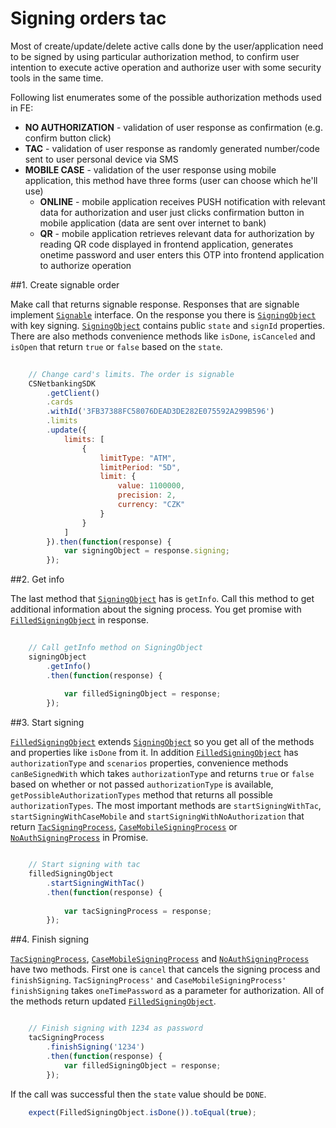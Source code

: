 # Signing orders tac

Most of create/update/delete active calls done by the user/application need to be signed by using particular authorization method, to confirm user intention to execute active operation and authorize user with some security tools in the same time.

Following list enumerates some of the possible authorization methods used in FE:

* __NO AUTHORIZATION__ - validation of user response as confirmation (e.g. confirm button click)
* __TAC__ - validation of user response as randomly generated number/code sent to user personal device via SMS
* __MOBILE CASE__ - validation of the user response using mobile application, this method have three forms (user can choose which he'll use)
    * __ONLINE__ - mobile application receives PUSH notification with relevant data for authorization and user just clicks confirmation button in mobile application (data are sent over internet to bank)
    * __QR__ - mobile application retrieves relevant data for authorization by reading QR code displayed in frontend application, generates onetime password and user enters this OTP into frontend application to authorize operation

##1. Create signable order

Make call that returns signable response. Responses that are signable implement [`Signable`](https://github.com/Ceskasporiteln/cs-core-sdk-js/blob/signing-orders/lib/web-api/api-query.ts#L150) interface. On the response you there is [`SigningObject`](https://github.com/Ceskasporiteln/cs-core-sdk-js/blob/signing-orders/lib/signing/signing-object.ts) with key signing. [`SigningObject`](https://github.com/Ceskasporiteln/cs-core-sdk-js/blob/signing-orders/lib/signing/signing-object.ts) contains public `state` and `signId` properties. There are also methods convenience methods like `isDone`, `isCanceled` and `isOpen` that return `true` or `false` based on the `state`. 

```javascript
    
    // Change card's limits. The order is signable
    CSNetbankingSDK
        .getClient()
        .cards
        .withId('3FB37388FC58076DEAD3DE282E075592A299B596')
        .limits
        .update({
            limits: [
                {
                    limitType: "ATM",
                    limitPeriod: "5D",
                    limit: {
                        value: 1100000,
                        precision: 2,
                        currency: "CZK"
                    }
                }
            ]
        }).then(function(response) {
            var signingObject = response.signing;
        });

```

##2. Get info

The last method that [`SigningObject`](https://github.com/Ceskasporiteln/cs-core-sdk-js/blob/signing-orders/lib/signing/signing-object.ts) has is `getInfo`. Call this method to get additional information about the signing process. You get promise with [`FilledSigningObject`](https://github.com/Ceskasporiteln/cs-core-sdk-js/blob/signing-orders/lib/signing/filled-signing-object.ts) in response.

```javascript
    
    // Call getInfo method on SigningObject
    signingObject
        .getInfo()
        .then(function(response) {
            
            var filledSigningObject = response; 
        });

```

##3. Start signing

[`FilledSigningObject`](https://github.com/Ceskasporiteln/cs-core-sdk-js/blob/signing-orders/lib/signing/filled-signing-object.ts) extends [`SigningObject`](https://github.com/Ceskasporiteln/cs-core-sdk-js/blob/signing-orders/lib/signing/signing-object.ts) so you get all of the methods and properties like `isDone` from it. In addition [`FilledSigningObject`](https://github.com/Ceskasporiteln/cs-core-sdk-js/blob/signing-orders/lib/signing/filled-signing-object.ts) has `authorizationType` and `scenarios` properties, convenience methods `canBeSignedWith` which takes `authorizationType` and returns `true` or `false` based on whether or not passed `authorizationType` is available, `getPossibleAuthorizationTypes` method that returns all possible `authorizationTypes`. The most important methods are `startSigningWithTac`, `startSigningWithCaseMobile` and `startSigningWithNoAuthorization` that return [`TacSigningProcess`](https://github.com/Ceskasporiteln/cs-core-sdk-js/blob/signing-orders/lib/signing/signing-process.ts#L20), [`CaseMobileSigningProcess`](https://github.com/Ceskasporiteln/cs-core-sdk-js/blob/signing-orders/lib/signing/signing-process.ts#L32) or [`NoAuthSigningProcess`](https://github.com/Ceskasporiteln/cs-core-sdk-js/blob/signing-orders/lib/signing/signing-process.ts#L44) in Promise.

```javascript

    // Start signing with tac
    filledSigningObject
        .startSigningWithTac()
        .then(function(response) {
            
            var tacSigningProcess = response;
        });

```

##4. Finish signing

[`TacSigningProcess`](https://github.com/Ceskasporiteln/cs-core-sdk-js/blob/signing-orders/lib/signing/signing-process.ts#L20), [`CaseMobileSigningProcess`](https://github.com/Ceskasporiteln/cs-core-sdk-js/blob/signing-orders/lib/signing/signing-process.ts#L32) and [`NoAuthSigningProcess`](https://github.com/Ceskasporiteln/cs-core-sdk-js/blob/signing-orders/lib/signing/signing-process.ts#L44) have two methods. First one is `cancel` that cancels the signing process and `finishSigning`. `TacSigningProcess'` and `CaseMobileSigningProcess'` `finishSigning` takes `oneTimePassword` as a parameter for authorization. All of the methods return updated [`FilledSigningObject`](https://github.com/Ceskasporiteln/cs-core-sdk-js/blob/signing-orders/lib/signing/filled-signing-object.ts). 

```javascript

    // Finish signing with 1234 as password
    tacSigningProcess
        .finishSigning('1234')
        .then(function(response) {
            var filledSigningObject = response; 
        });

```

If the call was successful then the `state` value should be `DONE`.

```javascript
    expect(FilledSigningObject.isDone()).toEqual(true);
```